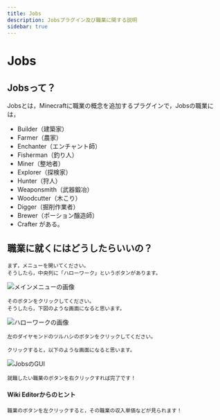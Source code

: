 ```yaml
---
title: Jobs
description: Jobsプラグイン及び職業に関する説明
sidebar: true
---
```


# Jobs

## Jobsって？

Jobsとは，Minecraftに職業の概念を追加するプラグインで，Jobsの職業には，
- Builder（建築家）
- Farmer（農家）
- Enchanter（エンチャント師）
- Fisherman（釣り人）
- Miner（整地者）
- Explorer（探検家）
- Hunter（狩人）
- Weaponsmith（武器鍛冶）
- Woodcutter（木こり）
- Digger（掘削作業者）
- Brewer（ポーション醸造師）
- Crafter
がある。

## 職業に就くにはどうしたらいいの？

    まず，メニューを開いてください。
    そうしたら，中央列に「ハローワーク」というボタンがあります。

![メインメニューの画像](https://i.imgur.com/9VOe7Pl.png)

    そのボタンをクリックしてください。
    そうしたら，下図のような画面になると思います。

![ハローワークの画像](https://i.imgur.com/xO573Ze.png)

    左のダイヤモンドのツルハシのボタンをクリックしてください。

    クリックすると，以下のような画面になると思います。

![JobsのGUI](https://i.imgur.com/3PcHZMY.png)

    就職したい職業のボタンを右クリックすれば完了です！

#### Wiki Editorからのヒント

    職業のボタンを左クリックすると，その職業の収入単価などが見られます！
